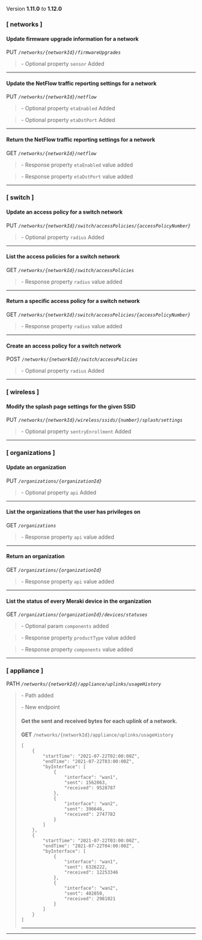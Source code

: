 Version **1.11.0** _to_ **1.12.0**


### \[ networks \]

#### Update firmware upgrade information for a network

PUT _`/networks/{networkId}/firmwareUpgrades`_

> \- Optional property `sensor` Added

* * *

#### Update the NetFlow traffic reporting settings for a network

PUT _`/networks/{networkId}/netflow`_

> \- Optional property `etaEnabled` Added

> \- Optional property `etaDstPort` Added

* * *

#### Return the NetFlow traffic reporting settings for a network

GET _`/networks/{networkId}/netflow`_

> \- Response property `etaEnabled` value added

> \- Response property `etaDstPort` value added

* * *

### \[ switch \]

#### Update an access policy for a switch network

PUT _`/networks/{networkId}/switch/accessPolicies/{accessPolicyNumber}`_

> \- Optional property `radius` Added

* * *

#### List the access policies for a switch network

GET _`/networks/{networkId}/switch/accessPolicies`_

> \- Response property `radius` value added

* * *

#### Return a specific access policy for a switch network

GET _`/networks/{networkId}/switch/accessPolicies/{accessPolicyNumber}`_

> \- Response property `radius` value added

* * *

#### Create an access policy for a switch network

POST _`/networks/{networkId}/switch/accessPolicies`_

> \- Optional property `radius` Added

* * *

### \[ wireless \]

#### Modify the splash page settings for the given SSID

PUT _`/networks/{networkId}/wireless/ssids/{number}/splash/settings`_

> \- Optional property `sentryEnrollment` Added

* * *

### \[ organizations \]

#### Update an organization

PUT _`/organizations/{organizationId}`_

> \- Optional property `api` Added

* * *

#### List the organizations that the user has privileges on

GET _`/organizations`_

> \- Response property `api` value added

* * *

#### Return an organization

GET _`/organizations/{organizationId}`_

> \- Response property `api` value added

* * *

#### List the status of every Meraki device in the organization

GET _`/organizations/{organizationId}/devices/statuses`_

> \- Optional param `components` added

> \- Response property `productType` value added

> \- Response property `components` value added

* * *

### \[ appliance \]

PATH _`/networks/{networkId}/appliance/uplinks/usageHistory`_

> \- Path added  
>   
> \- New endpoint
> 
> #### Get the sent and received bytes for each uplink of a network.
> 
> **GET** `/networks/{networkId}/appliance/uplinks/usageHistory`  
> 
>     [
>         {
>             "startTime": "2021-07-22T02:00:00Z",
>             "endTime": "2021-07-22T03:00:00Z",
>             "byInterface": [
>                 {
>                     "interface": "wan1",
>                     "sent": 1562063,
>                     "received": 9528787
>                 },
>                 {
>                     "interface": "wan2",
>                     "sent": 396646,
>                     "received": 2747782
>                 }
>             ]
>         },
>         {
>             "startTime": "2021-07-22T03:00:00Z",
>             "endTime": "2021-07-22T04:00:00Z",
>             "byInterface": [
>                 {
>                     "interface": "wan1",
>                     "sent": 6326222,
>                     "received": 12253346
>                 },
>                 {
>                     "interface": "wan2",
>                     "sent": 402850,
>                     "received": 2981021
>                 }
>             ]
>         }
>     ]
> 
> * * *

* * *
